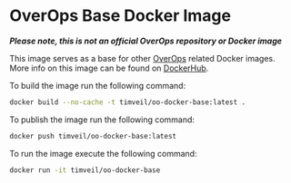 # OverOps Base Docker Image

__*Please note, this is not an official OverOps repository or Docker image*__

This image serves as a base for other [OverOps](http://www.overops.com) related Docker images.  More info on this image can be found on [DockerHub](https://hub.docker.com/r/timveil/oo-docker-base/).


To build the image run the following command:
```bash
docker build --no-cache -t timveil/oo-docker-base:latest .
```

To publish the image run the following command:
```bash
docker push timveil/oo-docker-base:latest
```

To run the image execute the following command: 
```bash
docker run -it timveil/oo-docker-base
```
